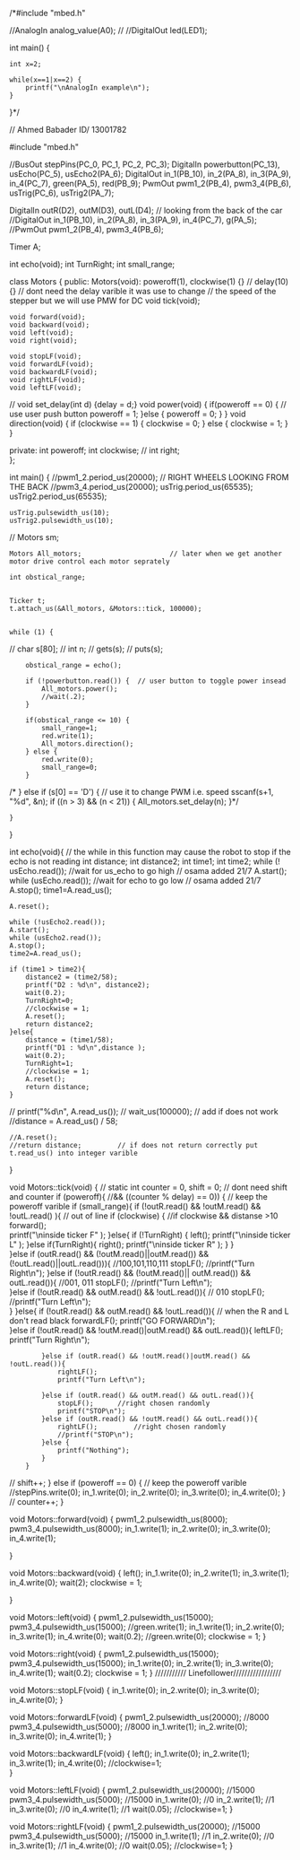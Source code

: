 /*#include "mbed.h"
 
//AnalogIn analog_value(A0);
// 
//DigitalOut led(LED1);

int main() {
    
    int x=2;
    
    while(x==1|x==2) {
        printf("\nAnalogIn example\n");
    }
}*/

// Ahmed Babader        ID/ 13001782


#include "mbed.h"


//BusOut stepPins(PC_0, PC_1, PC_2, PC_3);
DigitalIn powerbutton(PC_13), usEcho(PC_5), usEcho2(PA_6);
DigitalOut in_1(PB_10), in_2(PA_8), in_3(PA_9), in_4(PC_7), green(PA_5), red(PB_9);
PwmOut pwm1_2(PB_4), pwm3_4(PB_6), usTrig(PC_6), usTrig2(PA_7);

DigitalIn outR(D2), outM(D3), outL(D4);             // looking from the back of the car
//DigitalOut in_1(PB_10), in_2(PA_8), in_3(PA_9), in_4(PC_7), g(PA_5);
//PwmOut pwm1_2(PB_4), pwm3_4(PB_6);



Timer A;

int echo(void);
int TurnRight;
int small_range;

class Motors {
public:
    Motors(void): poweroff(1), clockwise(1) {}        // delay(10) {}       // dont need the delay varible it was use to change
                                                                // the speed of the stepper but we will use PMW for DC 
    void tick(void);
    
    void forward(void);
    void backward(void);
    void left(void);
    void right(void);
    
    void stopLF(void);
    void forwardLF(void);
    void backwardLF(void);
    void rightLF(void);
    void leftLF(void);
    
//    void set_delay(int d) {delay = d;}
    void power(void) {
        if(poweroff == 0) {             // use user push button
            poweroff = 1;
        }else {
            poweroff = 0;
        }
    }
    void direction(void) {
        if (clockwise == 1) {
            clockwise = 0;
        } else {
            clockwise = 1;
        }
    }
    

    
private:
    int poweroff;
    int clockwise;
//    int right;    
};

int main()
{
    //pwm1_2.period_us(20000);        // RIGHT WHEELS LOOKING FROM THE BACK
    //pwm3_4.period_us(20000);
    usTrig.period_us(65535);
    usTrig2.period_us(65535);
    
    usTrig.pulsewidth_us(10);
    usTrig2.pulsewidth_us(10);
    
    
//    Motors sm;
    
    Motors All_motors;                      // later when we get another motor drive control each motor seprately
    
    int obstical_range;
      
    
    Ticker t;
    t.attach_us(&All_motors, &Motors::tick, 100000);
    
    
    while (1) {
//        char s[80];
//        int n;
//        gets(s);
//        puts(s);

        obstical_range = echo();
        
        if (!powerbutton.read()) {  // user button to toggle power insead
            All_motors.power(); 
            //wait(.2);    
        }
        
        if(obstical_range <= 10) {
            small_range=1;
            red.write(1);
            All_motors.direction();
        } else {
            red.write(0);
            small_range=0;
        }
        
        
          
          
          
/*        } else if (s[0] == 'D') {     // use it to change PWM i.e. speed
            sscanf(s+1, "%d", &n);
            if ((n > 3) && (n < 21)) {
                All_motors.set_delay(n);
            }*/
        
    }
}


int echo(void){         // the while in this function may cause the robot to stop if the echo is not reading
    int distance;
    int distance2;
    int time1;
    int time2;
    while (! usEcho.read()); //wait for us_echo to go high // osama added 21/7
    A.start();
    while (usEcho.read()); //wait for echo to go low   // osama added 21/7
    A.stop();
    time1=A.read_us();
    
    A.reset();
    
    while (!usEcho2.read());
    A.start();
    while (usEcho2.read());
    A.stop();
    time2=A.read_us();
    
    if (time1 > time2){
        distance2 = (time2/58);
        printf("D2 : %d\n", distance2);
        wait(0.2);
        TurnRight=0;
        //clockwise = 1;
        A.reset();
        return distance2;
    }else{
        distance = (time1/58);
        printf("D1 : %d\n",distance );
        wait(0.2);      
        TurnRight=1;
        //clockwise = 1;
        A.reset();
        return distance;
    }
//    printf("%d\n", A.read_us());
//    wait_us(100000);       // add if does not work
    //distance = A.read_us() / 58;
    
     
    //A.reset();
    //return distance;         // if does not return correctly put t.read_us() into integer varible  
}






void Motors::tick(void) {
//    static int counter = 0, shift = 0;              // dont need shift and counter
    if (poweroff){            //&& ((counter % delay) == 0)) {     // keep the poweroff varible
        if (small_range){
            if (!outR.read() && !outM.read() && !outL.read() ){       // out of line 
                if (clockwise) {        //if clockwise && distanse >10
                    forward();           
                    printf("\ninside ticker F" );
                }else{
                    if (!TurnRight) {
                        left();
                        printf("\ninside ticker L" );
                    }else if(TurnRight){
                        right();
                        printf("\ninside ticker R" );
                    } 
                }           
            }else if (outR.read() && (!outM.read()||outM.read()) && (!outL.read()||outL.read())){   //100,101,110,111
                stopLF();
                //printf("Turn Right\n");
            }else if (!outR.read() && (!outM.read()|| outM.read()) && outL.read()){   //001, 011
                stopLF();
                //printf("Turn Left\n");    
            }else if (!outR.read() && outM.read() && !outL.read()){   // 010
                stopLF();
                //printf("Turn Left\n");    
            }
        }else{
            if (!outR.read() && outM.read() && !outL.read()){       // when the R and L don't read black
                forwardLF();
                printf("GO FORWARD\n");  
            }else if (!outR.read() && !outM.read()|outM.read() && outL.read()){
                leftLF();
                printf("Turn Right\n");
        
            }else if (outR.read() && !outM.read()|outM.read() && !outL.read()){
                rightLF();
                printf("Turn Left\n");
            
            }else if (outR.read() && outM.read() && outL.read()){
                stopLF();      //right chosen randomly
                printf("STOP\n");
            }else if (outR.read() && !outM.read() && outL.read()){
                rightLF();         //right chosen randomly
                //printf("STOP\n");
            }else {
                printf("Nothing");
            }
        }
            
//        shift++;
    } else if (poweroff == 0) {     // keep the poweroff varible
        //stepPins.write(0);
        in_1.write(0); 
        in_2.write(0);
        in_3.write(0);
        in_4.write(0);
    }
//    counter++;
} 


void Motors::forward(void) {
    pwm1_2.pulsewidth_us(8000);
    pwm3_4.pulsewidth_us(8000);
    in_1.write(1); 
    in_2.write(0);
    in_3.write(0);
    in_4.write(1);
     
}

void Motors::backward(void) {
    left();
    in_1.write(0); 
    in_2.write(1);
    in_3.write(1);
    in_4.write(0);
    wait(2);
    clockwise = 1;
    
}

void Motors::left(void) {
    pwm1_2.pulsewidth_us(15000);
    pwm3_4.pulsewidth_us(15000);
    //green.write(1);
    in_1.write(1); 
    in_2.write(0);
    in_3.write(1);
    in_4.write(0); 
    wait(0.2);
    //green.write(0);
    clockwise = 1;
}

void Motors::right(void) {
    pwm1_2.pulsewidth_us(15000);
    pwm3_4.pulsewidth_us(15000);
    in_1.write(0); 
    in_2.write(1);
    in_3.write(0);
    in_4.write(1); 
    wait(0.2);
    clockwise = 1;
}
/////////// Linefollower/////////////////

void Motors::stopLF(void) {
    in_1.write(0); 
    in_2.write(0);
    in_3.write(0);
    in_4.write(0); 
}

void Motors::forwardLF(void) {
    pwm1_2.pulsewidth_us(20000); //8000
    pwm3_4.pulsewidth_us(5000); //8000
    in_1.write(1); 
    in_2.write(0);
    in_3.write(0);
    in_4.write(1); 
}

void Motors::backwardLF(void) {
    left();
    in_1.write(0); 
    in_2.write(1);
    in_3.write(1);
    in_4.write(0);
    //clockwise=1;  
}

void Motors::leftLF(void) {
    pwm1_2.pulsewidth_us(20000); //15000
    pwm3_4.pulsewidth_us(5000); //15000
    in_1.write(0); //0
    in_2.write(1); //1
    in_3.write(0); //0
    in_4.write(1); //1
    wait(0.05);
    //clockwise=1;
}

void Motors::rightLF(void) {
    pwm1_2.pulsewidth_us(20000); //15000
    pwm3_4.pulsewidth_us(5000); //15000
    in_1.write(1); //1
    in_2.write(0); //0
    in_3.write(1); //1
    in_4.write(0); //0
    wait(0.05);
    //clockwise=1;
}

